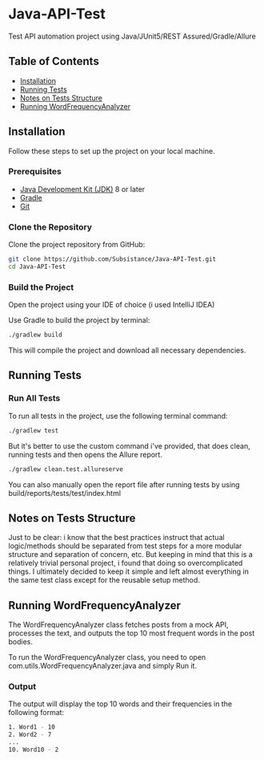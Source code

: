 # Java-API-Test

Test API automation project using Java/JUnit5/REST Assured/Gradle/Allure 

## Table of Contents

- [Installation](#installation)
- [Running Tests](#running-tests)
- [Notes on Tests Structure](#notes-on-tests-structure)
- [Running WordFrequencyAnalyzer](#running-wordfrequencyanalyzer)

## Installation

Follow these steps to set up the project on your local machine.

### Prerequisites

- [Java Development Kit (JDK)](https://www.oracle.com/java/technologies/javase-downloads.html) 8 or later
- [Gradle](https://gradle.org/install/)
- [Git](https://git-scm.com/)

### Clone the Repository

Clone the project repository from GitHub:

```bash
git clone https://github.com/Subsistance/Java-API-Test.git
cd Java-API-Test
```

### Build the Project

Open the project using your IDE of choice (i used IntelliJ IDEA)

Use Gradle to build the project by terminal:

```bash
./gradlew build
```

This will compile the project and download all necessary dependencies.

## Running Tests
### Run All Tests

To run all tests in the project, use the following terminal command:

```bash
./gradlew test
```

But it's better to use the custom command i've provided, that does clean, running tests and then opens the Allure report.

```bash
./gradlew clean.test.allureserve
```

You can also manually open the report file after running tests by using build/reports/tests/test/index.html

## Notes on Tests Structure

Just to be clear: i know that the best practices instruct that actual logic/methods should be separated from test steps
for a more modular structure and separation of concern, etc. 
But keeping in mind that this is a relatively trivial personal project, i found that doing so overcomplicated things.
I ultimately decided to keep it simple and left almost everything in the same test class except for the reusable setup method.

## Running WordFrequencyAnalyzer

The WordFrequencyAnalyzer class fetches posts from a mock API, processes the text, and outputs the top 10 most frequent words in the post bodies.

To run the WordFrequencyAnalyzer class, you need to open com.utils.WordFrequencyAnalyzer.java and simply Run it.

### Output

The output will display the top 10 words and their frequencies in the following format:

```bash
1. Word1 - 10
2. Word2 - 7
...
10. Word10 - 2
```